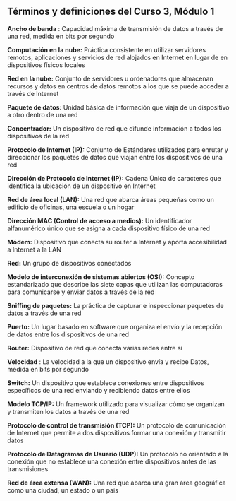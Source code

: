 
## Términos y definiciones del Curso 3, Módulo 1

**Ancho de banda** : Capacidad máxima de transmisión de datos a través de una red, medida en bits por segundo

**Computación en la nube:** Práctica consistente en utilizar servidores remotos, aplicaciones y servicios de red alojados en Internet en lugar de en dispositivos físicos locales

**Red en la nube:** Conjunto de servidores u ordenadores que almacenan recursos y datos en centros de datos remotos a los que se puede acceder a través de Internet

**Paquete de datos:** Unidad básica de información que viaja de un dispositivo a otro dentro de una red

**Concentrador:** Un dispositivo de red que difunde información a todos los dispositivos de la red

**Protocolo de Internet (IP):** Conjunto de Estándares utilizados para enrutar y direccionar los paquetes de datos que viajan entre los dispositivos de una red

**Dirección de Protocolo de Internet (IP):** Cadena Única de caracteres que identifica la ubicación de un dispositivo en Internet

**Red de área local (LAN):** Una red que abarca áreas pequeñas como un edificio de oficinas, una escuela o un hogar

**Dirección MAC (Control de acceso a medios):** Un identificador alfanumérico único que se asigna a cada dispositivo físico de una red

**Módem:** Dispositivo que conecta su router a Internet y aporta accesibilidad a Internet a la LAN

**Red:** Un grupo de dispositivos conectados

**Modelo de interconexión de sistemas abiertos (OSI):** Concepto estandarizado que describe las siete capas que utilizan las computadoras para comunicarse y enviar datos a través de la red

**Sniffing de paquetes:** La práctica de capturar e inspeccionar paquetes de datos a través de una red

**Puerto:** Un lugar basado en software que organiza el envío y la recepción de datos entre los dispositivos de una red

**Router:** Dispositivo de red que conecta varias redes entre sí

**Velocidad** : La velocidad a la que un dispositivo envía y recibe Datos, medida en bits por segundo

**Switch:** Un dispositivo que establece conexiones entre dispositivos específicos de una red enviando y recibiendo datos entre ellos

**Modelo TCP/IP:** Un framework utilizado para visualizar cómo se organizan y transmiten los datos a través de una red

**Protocolo de control de transmisión (TCP):** Un protocolo de comunicación de Internet que permite a dos dispositivos formar una conexión y transmitir datos

**Protocolo de Datagramas de Usuario (UDP):** Un protocolo no orientado a la conexión que no establece una conexión entre dispositivos antes de las transmisiones

**Red de área extensa (WAN):** Una red que abarca una gran área geográfica como una ciudad, un estado o un país